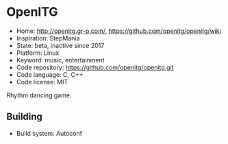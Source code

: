 # OpenITG

- Home: http://openitg.gr-p.com/, https://github.com/openitg/openitg/wiki
- Inspiration: StepMania
- State: beta, inactive since 2017
- Platform: Linux
- Keyword: music, entertainment
- Code repository: https://github.com/openitg/openitg.git
- Code language: C, C++
- Code license: MIT

Rhythm dancing game.

## Building

- Build system: Autoconf
